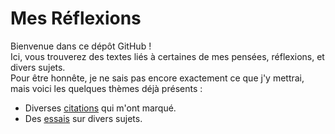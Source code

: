 # Mes Réflexions

Bienvenue dans ce dépôt GitHub !  
Ici, vous trouverez des textes liés à certaines de mes pensées, réflexions, et divers sujets.  
Pour être honnête, je ne sais pas encore exactement ce que j'y mettrai, mais voici les quelques thèmes déjà présents :

- Diverses [citations](citations/README.md) qui m'ont marqué.
- Des [essais](essais/README.md) sur divers sujets.


<!--
Liens utils pour le dépot git:
- git add -i : https://git-scm.com/book/en/v2/Git-Tools-Interactive-Staging
- git commit --amend --no-edit : https://medium.com/@boris.alexandre.rose/git-ajouter-des-fichiers-au-dernier-commit-comment-faire-f52f555771cd#:~:text=Il%20suffit%20d'utiliser%20la,réaliser%20le%20git%20%2D%2Damend%20.
-->